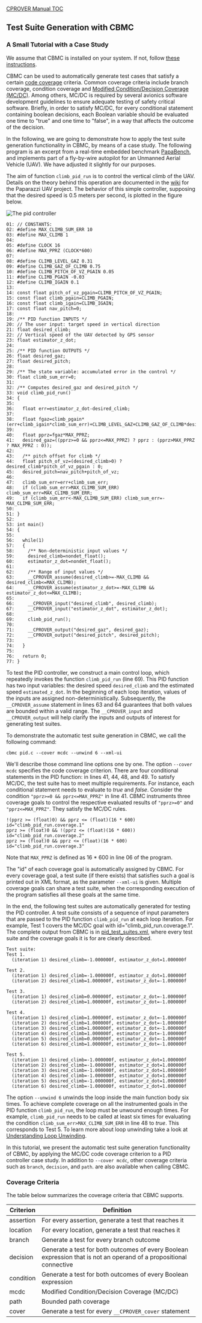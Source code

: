 [CPROVER Manual TOC](../)

## Test Suite Generation with CBMC

### A Small Tutorial with a Case Study

We assume that CBMC is installed on your system. If not, follow
[these instructions](../../installation/).

CBMC can be used to automatically generate test cases that satisfy a
certain [code coverage](https://en.wikipedia.org/wiki/Code_coverage)
criteria. Common coverage criteria include branch coverage, condition
coverage and [Modified Condition/Decision Coverage
(MC/DC)](https://en.wikipedia.org/wiki/Modified_condition/decision_coverage).
Among others, MC/DC is required by several avionics software development
guidelines to ensure adequate testing of safety critical software.
Briefly, in order to satisfy MC/DC, for every conditional statement
containing boolean decisions, each Boolean variable should be evaluated
one time to "true" and one time to "false", in a way that affects the
outcome of the decision.

In the following, we are going to demonstrate how to apply the test
suite generation functionality in CBMC, by means of a case study. The
following program is an excerpt from a real-time embedded benchmark
[PapaBench](https://www.irit.fr/recherches/ARCHI/MARCH/rubrique.php3?id_rubrique=97),
and implements part of a fly-by-wire autopilot for an Unmanned Aerial
Vehicle (UAV). We have adjusted it slightly for our purposes.

The aim of function `climb_pid_run` is to control the vertical climb of
the UAV. Details on the theory behind this operation are documented in
the [wiki](https://wiki.paparazziuav.org/wiki/Theory_of_Operation) for
the Paparazzi UAV project. The behavior of this simple controller,
supposing that the desired speed is 0.5 meters per second, is plotted in
the figure below.

![The pid controller](https://github.com/diffblue/cbmc/raw/develop/doc/assets/pid.png "The pid controller")

```
01: // CONSTANTS:
02: #define MAX_CLIMB_SUM_ERR 10
03: #define MAX_CLIMB 1
04:
05: #define CLOCK 16
06: #define MAX_PPRZ (CLOCK*600)
07:
08: #define CLIMB_LEVEL_GAZ 0.31
09: #define CLIMB_GAZ_OF_CLIMB 0.75
10: #define CLIMB_PITCH_OF_VZ_PGAIN 0.05
11: #define CLIMB_PGAIN -0.03
12: #define CLIMB_IGAIN 0.1
13:
14: const float pitch_of_vz_pgain=CLIMB_PITCH_OF_VZ_PGAIN;
15: const float climb_pgain=CLIMB_PGAIN;
16: const float climb_igain=CLIMB_IGAIN;
17: const float nav_pitch=0;
18:
19: /** PID function INPUTS */
20: // The user input: target speed in vertical direction
21: float desired_climb;
22: // Vertical speed of the UAV detected by GPS sensor
23: float estimator_z_dot;
24:
25: /** PID function OUTPUTS */
26: float desired_gaz;
27: float desired_pitch;
28:
29: /** The state variable: accumulated error in the control */
30: float climb_sum_err=0;
31:
32: /** Computes desired_gaz and desired_pitch */
33: void climb_pid_run()
34: {
35:
36:   float err=estimator_z_dot-desired_climb;
37:
38:   float fgaz=climb_pgain*(err+climb_igain*climb_sum_err)+CLIMB_LEVEL_GAZ+CLIMB_GAZ_OF_CLIMB*desired_climb;
39:
40:   float pprz=fgaz*MAX_PPRZ;
41:   desired_gaz=((pprz>=0 && pprz<=MAX_PPRZ) ? pprz : (pprz>MAX_PPRZ ? MAX_PPRZ : 0));
42:
43:   /** pitch offset for climb */
44:   float pitch_of_vz=(desired_climb>0) ? desired_climb*pitch_of_vz_pgain : 0;
45:   desired_pitch=nav_pitch+pitch_of_vz;
46:
47:   climb_sum_err=err+climb_sum_err;
48:   if (climb_sum_err>MAX_CLIMB_SUM_ERR) climb_sum_err=MAX_CLIMB_SUM_ERR;
49:   if (climb_sum_err<-MAX_CLIMB_SUM_ERR) climb_sum_err=-MAX_CLIMB_SUM_ERR;
50:
51: }
52:
53: int main()
54: {
55:
56:   while(1)
57:   {
58:     /** Non-deterministic input values */
59:     desired_climb=nondet_float();
60:     estimator_z_dot=nondet_float();
61:
62:     /** Range of input values */
63:     __CPROVER_assume(desired_climb>=-MAX_CLIMB && desired_climb<=MAX_CLIMB);
64:     __CPROVER_assume(estimator_z_dot>=-MAX_CLIMB && estimator_z_dot<=MAX_CLIMB);
65:
66:     __CPROVER_input("desired_climb", desired_climb);
67:     __CPROVER_input("estimator_z_dot", estimator_z_dot);
68:
69:     climb_pid_run();
70:
71:     __CPROVER_output("desired_gaz", desired_gaz);
72:     __CPROVER_output("desired_pitch", desired_pitch);
73:
74:   }
75:
76:   return 0;
77: }
```

To test the PID controller, we construct a main control loop,
which repeatedly invokes the function `climb_pid_run` (line 69). This
PID function has two input variables: the desired speed `desired_climb`
and the estimated speed `estimated_z_dot`. In the beginning of each loop
iteration, values of the inputs are assigned non-deterministically.
Subsequently, the `__CPROVER_assume` statement in lines 63 and 64
guarantees that both values are bounded within a valid range. The
`__CPROVER_input` and `__CPROVER_output` will help clarify the inputs
and outputs of interest for generating test suites.

To demonstrate the automatic test suite generation in CBMC, we call the
following command:

    cbmc pid.c --cover mcdc --unwind 6 --xml-ui

We'll describe those command line options one by one. The option `--cover mcdc`
specifies the code coverage criterion. There
are four conditional statements in the PID function: in lines 41,
44, 48, and 49. To satisfy MC/DC, the test suite has to meet
multiple requirements. For instance, each conditional statement needs to
evaluate to *true* and *false*. Consider the condition
`"pprz>=0 && pprz<=MAX_PPRZ"` in line 41. CBMC instruments three
coverage goals to control the respective evaluated results of
`"pprz>=0"` and `"pprz<=MAX_PPRZ"`. They
satisfy the MC/DC rules.

    !(pprz >= (float)0) && pprz <= (float)(16 * 600)  id="climb_pid_run.coverage.1"
    pprz >= (float)0 && !(pprz <= (float)(16 * 600))  id="climb_pid_run.coverage.2"
    pprz >= (float)0 && pprz <= (float)(16 * 600)     id="climb_pid_run.coverage.3"

Note that `MAX_PPRZ` is defined as 16 \* 600 in line 06 of the program.

The "id" of each coverage goal is automatically assigned by CBMC. For
every coverage goal, a test suite (if there exists) that satisfies such
a goal is printed out in XML format, as the parameter `--xml-ui` is
given. Multiple coverage goals can share a test suite, when the
corresponding execution of the program satisfies all these goals at the
same time.

In the end, the following test suites are automatically generated for
testing the PID controller. A test suite consists of a sequence of input
parameters that are passed to the PID function `climb_pid_run` at each
loop iteration. For example, Test 1 covers the MC/DC goal with
id="climb\_pid\_run.coverage.1". The complete output from CBMC is in
[pid\_test\_suites.xml](pid_test_suites.xml), where every test suite and
the coverage goals it is for are clearly described.

    Test suite:
    Test 1.
      (iteration 1) desired_climb=-1.000000f, estimator_z_dot=1.000000f

    Test 2.
      (iteration 1) desired_climb=-1.000000f, estimator_z_dot=1.000000f
      (iteration 2) desired_climb=1.000000f, estimator_z_dot=-1.000000f

    Test 3.
      (iteration 1) desired_climb=0.000000f, estimator_z_dot=-1.000000f
      (iteration 2) desired_climb=1.000000f, estimator_z_dot=-1.000000f

    Test 4.
      (iteration 1) desired_climb=1.000000f, estimator_z_dot=-1.000000f
      (iteration 2) desired_climb=1.000000f, estimator_z_dot=-1.000000f
      (iteration 3) desired_climb=1.000000f, estimator_z_dot=-1.000000f
      (iteration 4) desired_climb=1.000000f, estimator_z_dot=-1.000000f
      (iteration 5) desired_climb=0.000000f, estimator_z_dot=-1.000000f
      (iteration 6) desired_climb=1.000000f, estimator_z_dot=-1.000000f

    Test 5.
      (iteration 1) desired_climb=-1.000000f, estimator_z_dot=1.000000f
      (iteration 2) desired_climb=-1.000000f, estimator_z_dot=1.000000f
      (iteration 3) desired_climb=-1.000000f, estimator_z_dot=1.000000f
      (iteration 4) desired_climb=-1.000000f, estimator_z_dot=1.000000f
      (iteration 5) desired_climb=-1.000000f, estimator_z_dot=1.000000f
      (iteration 6) desired_climb=-1.000000f, estimator_z_dot=1.000000f

The option `--unwind 6` unwinds the loop inside the main function body
six times. To achieve complete coverage on all the
instrumented goals in the PID function `climb_pid_run`, the loop must be
unwound enough times. For example, `climb_pid_run` needs to
be called at least six times for evaluating the condition
`climb_sum_err>MAX_CLIMB_SUM_ERR` in line 48 to *true*. This corresponds
to Test 5. To learn more about loop unwinding take a look at [Understanding Loop
Unwinding](../../cbmc-unwinding/).

In this tutorial, we present the automatic test suite generation
functionality of CBMC, by applying the MC/DC code coverage criterion to
a PID controller case study. In addition to `--cover mcdc`, other
coverage criteria such as `branch`, `decision`, and `path`. are also
available when calling CBMC.

### Coverage Criteria

The table below summarizes the coverage criteria that CBMC supports.

Criterion |Definition
----------|----------
assertion |For every assertion, generate a test that reaches it
location  |For every location, generate a test that reaches it
branch    |Generate a test for every branch outcome
decision  |Generate a test for both outcomes of every Boolean expression that is not an operand of a propositional connective
condition |Generate a test for both outcomes of every Boolean expression
mcdc      |Modified Condition/Decision Coverage (MC/DC)
path      |Bounded path coverage
cover     |Generate a test for every `__CPROVER_cover` statement

